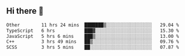 ## Hi there 👋

<!--START_SECTION:waka-->

```txt
Other        11 hrs 24 mins  ███████▒░░░░░░░░░░░░░░░░░   29.04 %
TypeScript   6 hrs           ███▓░░░░░░░░░░░░░░░░░░░░░   15.30 %
JavaScript   5 hrs 6 mins    ███▒░░░░░░░░░░░░░░░░░░░░░   13.00 %
C++          3 hrs 49 mins   ██▒░░░░░░░░░░░░░░░░░░░░░░   09.76 %
SCSS         3 hrs 5 mins    ██░░░░░░░░░░░░░░░░░░░░░░░   07.87 %
```

<!--END_SECTION:waka-->

